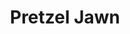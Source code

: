 ---
pid: LS75
title: Pretzel Jawn
location_transcription: municipal building
zipcode: '19151'
outside_phl: 
neighborhood: Overbrook,Overbrook Farms,Overbrook Park
age: '44'
age_range: 40-49
instagram: 
image_file_name: LS_75.jpg
proposal_transcription: |-
  (Don't ask me to draw!)
  A pretzel is THE Philly Snack! There's a knot in the center, holding it together, us together. Of different ages, from various places, it's inexpensive and priceless. If you're from Philly, LOVE Philly!
topic: Food,Philadelphia,Unity,Love
topic_summary: 0, 0, 0, 0
type: Other No Form
keywords_other: 
credit: Renèe Green
image_labels: 
twitter: 
facebook: 
permalink: "/monuments/ls75/"
layout: item-page
---